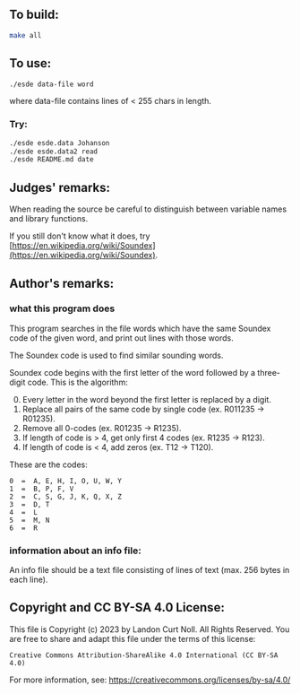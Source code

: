 ## To build:

```sh
make all
```


## To use:

```sh
./esde data-file word
```

where data-file contains lines of < 255 chars in length.


### Try:

```sh
./esde esde.data Johanson
./esde esde.data2 read
./esde README.md date
```


## Judges' remarks:

When reading the source be careful to distinguish between variable
names and library functions.

If you still don't know what it does, try
[https://en.wikipedia.org/wiki/Soundex](https://en.wikipedia.org/wiki/Soundex).


## Author's remarks:

### what this program does

This program searches in the file words which have the same Soundex code
of the given word, and print out lines with those words.

The Soundex code is used to find similar sounding words.

Soundex code begins with the first letter of the word followed by a
three-digit code. This is the algorithm:

0. Every letter in the word beyond the first letter is replaced by a digit.
1. Replace all pairs of the same code by single code (ex. R011235 -> R01235).
2. Remove all 0-codes (ex. R01235 -> R1235).
3. If length of code is > 4, get only first 4 codes (ex. R1235 -> R123).
4. If length of code is < 4, add zeros (ex. T12 -> T120).

These are the codes:

```
0  =  A, E, H, I, O, U, W, Y
1  =  B, P, F, V
2  =  C, S, G, J, K, Q, X, Z
3  =  D, T
4  =  L
5  =  M, N
6  =  R
```

### information about an info file:

An info file should be a text file consisting of lines of text (max. 256 bytes
in each line).


## Copyright and CC BY-SA 4.0 License:

This file is Copyright (c) 2023 by Landon Curt Noll.  All Rights Reserved.
You are free to share and adapt this file under the terms of this license:

    Creative Commons Attribution-ShareAlike 4.0 International (CC BY-SA 4.0)

For more information, see: https://creativecommons.org/licenses/by-sa/4.0/
